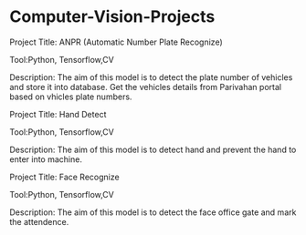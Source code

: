 # Computer-Vision-Projects

Project Title: ANPR (Automatic Number Plate Recognize)

Tool:Python, Tensorflow,CV

Description: The aim of this model is to detect the plate number of vehicles and store it into database. Get the vehicles details from Parivahan portal based on vhicles plate numbers.

Project Title: Hand Detect

Tool:Python, Tensorflow,CV

Description: The aim of this model is to detect hand and prevent the hand to enter into machine.

Project Title: Face Recognize

Tool:Python, Tensorflow,CV

Description: The aim of this model is to detect the face office gate and mark the attendence.
